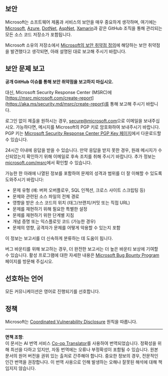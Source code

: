 <!--
CO_OP_TRANSLATOR_METADATA:
{
  "original_hash": "6219479cf6fbf12caea739ca4564ca3f",
  "translation_date": "2025-10-21T23:42:53+00:00",
  "source_file": "SECURITY.md",
  "language_code": "ko"
}
-->
## 보안

Microsoft는 소프트웨어 제품과 서비스의 보안을 매우 중요하게 생각하며, 여기에는 [Microsoft](https://github.com/Microsoft), [Azure](https://github.com/Azure), [DotNet](https://github.com/dotnet), [AspNet](https://github.com/aspnet), [Xamarin](https://github.com/xamarin)과 같은 GitHub 조직을 통해 관리되는 모든 소스 코드 저장소가 포함됩니다.

Microsoft 소유의 저장소에서 [Microsoft의 보안 취약점 정의](https://aka.ms/security.md/definition)에 해당하는 보안 취약점을 발견했다고 생각되면, 아래 설명된 대로 보고해 주시기 바랍니다.

## 보안 문제 보고

**공개 GitHub 이슈를 통해 보안 취약점을 보고하지 마십시오.**

대신, Microsoft Security Response Center (MSRC)에 [https://msrc.microsoft.com/create-report](https://aka.ms/security.md/msrc/create-report)를 통해 보고해 주시기 바랍니다.

로그인 없이 제출을 원하시는 경우, [secure@microsoft.com](mailto:secure@microsoft.com)으로 이메일을 보내주십시오. 가능하다면, 메시지를 Microsoft의 PGP 키로 암호화하여 보내주시기 바랍니다. PGP 키는 [Microsoft Security Response Center PGP Key 페이지](https://aka.ms/security.md/msrc/pgp)에서 다운로드할 수 있습니다.

24시간 이내에 응답을 받을 수 있습니다. 만약 응답을 받지 못한 경우, 원래 메시지가 수신되었는지 확인하기 위해 이메일로 후속 조치를 취해 주시기 바랍니다. 추가 정보는 [microsoft.com/msrc](https://www.microsoft.com/msrc)에서 확인할 수 있습니다.

가능한 한 아래에 나열된 정보를 포함하여 문제의 성격과 범위를 더 잘 이해할 수 있도록 도와주시기 바랍니다:

* 문제 유형 (예: 버퍼 오버플로우, SQL 인젝션, 크로스 사이트 스크립팅 등)
* 문제와 관련된 소스 파일의 전체 경로
* 영향을 받은 소스 코드의 위치 (태그/브랜치/커밋 또는 직접 URL)
* 문제를 재현하기 위해 필요한 특별한 설정
* 문제를 재현하기 위한 단계별 지침
* 개념 증명 또는 익스플로잇 코드 (가능한 경우)
* 문제의 영향, 공격자가 문제를 어떻게 악용할 수 있는지 포함

이 정보는 보고서를 더 신속하게 분류하는 데 도움이 됩니다.

버그 바운티를 위해 보고하는 경우, 더 완전한 보고서는 더 높은 바운티 보상에 기여할 수 있습니다. 활성 프로그램에 대한 자세한 내용은 [Microsoft Bug Bounty Program](https://aka.ms/security.md/msrc/bounty) 페이지를 방문해 주십시오.

## 선호하는 언어

모든 커뮤니케이션은 영어로 진행되기를 선호합니다.

## 정책

Microsoft는 [Coordinated Vulnerability Disclosure](https://aka.ms/security.md/cvd) 원칙을 따릅니다.

---

**면책 조항**:  
이 문서는 AI 번역 서비스 [Co-op Translator](https://github.com/Azure/co-op-translator)를 사용하여 번역되었습니다. 정확성을 위해 최선을 다하고 있지만, 자동 번역에는 오류나 부정확성이 포함될 수 있습니다. 원본 문서의 원어 버전을 권위 있는 출처로 간주해야 합니다. 중요한 정보의 경우, 전문적인 인간 번역을 권장합니다. 이 번역 사용으로 인해 발생하는 오해나 잘못된 해석에 대해 책임지지 않습니다.